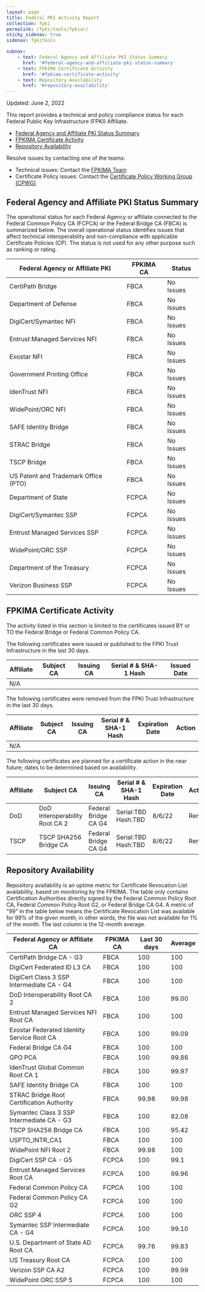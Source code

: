 ```yaml
---
layout: page 
title: Federal PKI Activity Report
collection: fpki
permalink: /fpki/tools/fpkiar/
sticky_sidenav: true
sidenav: fpkitools

subnav:
    - text: Federal Agency and Affiliate PKI Status Summary
      href: '#federal-agency-and-affiliate-pki-status-summary'
    - text: FPKIMA Certificate Activity
      href: '#fpkima-certificate-activity'
    - text: Repository Availability
      href: '#repository-availability'
---
```


Updated: June 2, 2022

This report provides a technical and policy compliance status for each Federal Public Key Infrastructure (FPKI) Affiliate.

- [Federal Agency and Affiliate PKI Status Summary](#federal-agency-and-affiliate-pki-status-summary)
- [FPKIMA Certificate Activity](#fpkima-certificate-activity)
- [Repository Availability](#repository-availability)

Resolve issues by contacting one of the teams:  

- Technical issues: Contact the [FPKIMA Team](mailto:fpki-help@gsa.gov) 
- Certificate Policy issues: Contact the [Certificate Policy Working Group (CPWG)](mailto:fpkipa_cpwg@listserv.gsa.gov)  

## Federal Agency and Affiliate PKI Status Summary
The operational status for each Federal Agency or affiliate connected to the Federal Common Policy CA (FCPCA) or the Federal Bridge CA (FBCA) is summarized below. The overall operational status identifies issues that affect technical interoperability and non-compliance with applicable Certificate Policies (CP). The status is not used for any other purpose such as ranking or rating.

| Federal Agency or Affiliate PKI | FPKIMA CA | Status |
| ------------------------------- | --------- | ------ |
| CertiPath Bridge | FBCA | No Issues |
| Department of Defense | FBCA | No Issues |
| DigiCert/Symantec NFI	| FBCA | No Issues |
| Entrust Managed Services NFI | FBCA | No Issues |
| Exostar NFI | FBCA | No Issues |
| Government Printing Office | FBCA | No Issues |
| IdenTrust NFI | FBCA | No Issues |
| WidePoint/ORC NFI | FBCA | No Issues |
| SAFE Identity Bridge | FBCA | No Issues |
| STRAC Bridge | FBCA | No Issues |
| TSCP Bridge | FBCA | No Issues |
| US Patent and Trademark Office (PTO) | FBCA | No Issues |
| Department of State | FCPCA | No Issues |
| DigiCert/Symantec SSP | FCPCA | No Issues |
| Entrust Managed Services SSP | FCPCA | No Issues |
| WidePoint/ORC SSP | FCPCA | No Issues |
| Department of the Treasury | FCPCA | No Issues |
| Verizon Business SSP | FCPCA | No Issues |

## FPKIMA Certificate Activity
The activity listed in this section is limited to the certificates issued BY or TO the Federal Bridge or Federal Common Policy CA.

The following certificates were issued or published to the FPKI Trust Infrastructure in the last 30 days.

| Affiliate | Subject CA | Issuing CA | Serial # & SHA-1 Hash | Issued Date |
| --------- | ---------- | ---------- | --------------------- | ----------- |
| N/A |   |   |   |   |   |

The following certificates were removed from the FPKI Trust Infrastructure in the last 30 days.

| Affiliate | Subject CA | Issuing CA | Serial # & SHA-1 Hash | Expiration Date | Action |
| --------- | ---------- | ---------- | --------------------- | ----------- | ----------- |
| N/A |   |   |   |   |   |

The following certificates are planned for a certificate action in the near future; dates to be determined based on availability.

| Affiliate | Subject CA | Issuing CA | Serial # & SHA-1 Hash | Expiration Date | Action |
| --------- | ---------- | ---------- | --------------------- | --------------- | ------ |
| DoD | DoD Interoperability Root CA 2  | Federal Bridge CA G4 | Serial:TBD      Hash:TBD | 8/6/22 | Renew |
| TSCP | TSCP SHA256 Bridge CA  | Federal Bridge CA G4 | Serial:TBD      Hash:TBD | 8/6/22 | Renew |


## Repository Availability 
Repository availability is an uptime metric for Certificate Revocation List availability, based on monitoring by the FPKIMA. The table only contains Certification Authorities directly signed by the Federal Common Policy Root CA, Federal Common Policy Root G2, or Federal Bridge CA G4. A metric of "99" in the table below means the Certificate Revocation List was available for 99% of the given month; in other words, the file was not available for 1% of the month. The last column is the 12-month average.

| Federal Agency or Affiliate CA | FPKIMA CA | Last 30 days | Average |
| ------------------------------ | --------- | ------------ | ------- |
| CertiPath Bridge CA - G3 | FBCA | 100 | 100 |
| DigiCert Federated ID L3 CA | FBCA | 100 | 100 |
| DigiCert Class 3 SSP Intermediate CA - G4	| FBCA | 100 | 100 |
| DoD Interoperability Root CA 2 | FBCA	| 100 | 99.00|
| Entrust Managed Services NFI Root CA | FBCA |	100 | 100 |
| Exostar Federated Identity Service Root CA | FBCA	| 100 | 99.09 |
| Federal Bridge CA G4 | FBCA | 100	| 100 |
| GPO PCA | FBCA | 100 | 99.86 |
| IdenTrust Global Common Root CA 1 | FBCA | 100 | 99.97 |
| SAFE Identity Bridge CA	| FBCA | 100 | 100 |
| STRAC Bridge Root Certification Authority	| FBCA | 99.98 | 99.98 |
| Symantec Class 3 SSP Intermediate CA - G3	| FBCA | 100 | 82.08 |
| TSCP SHA256 Bridge CA	| FBCA | 100 | 95.42 |
| USPTO_INTR_CA1 | FBCA	| 100 | 100 |
| WidePoint NFI Root 2	| FBCA	| 99.98 |	100 |
| DigiCert SSP CA - G5	| FCPCA	| 100 |	99.1 |
| Entrust Managed Services Root CA	| FCPCA	| 100 | 99.96 |
| Federal Common Policy CA	| FCPCA	| 100 |	100 |
| Federal Common Policy CA G2 | FCPCA | 100 | 100 |
| ORC SSP 4	| FCPCA	| 100 | 100 |
| Symantec SSP Intermediate CA - G4	| FCPCA | 100 | 99.10 |
| U.S. Department of State AD Root CA | FCPCA | 99.76 | 99.83 |
| US Treasury Root CA | FCPCA | 100 | 100 |
| Verizon SSP CA A2 | FCPCA	| 100 | 99.99 |
| WidePoint ORC SSP 5	| FCPCA	| 100 | 100 |

